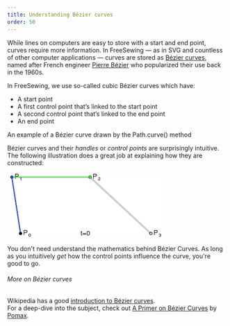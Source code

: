 ```yaml
---
title: Understanding Bézier curves
order: 50
---
```


While lines on computers are easy to store with a start and end point, 
curves require more information.
In FreeSewing — as in SVG and countless of other computer applications —
curves are stored as [Bézier curves](https://en.wikipedia.org/wiki/B%C3%A9zier_curve), 
named after French engineer [Pierre Bézier](https://en.wikipedia.org/wiki/Pierre_B%C3%A9zier) who 
popularized their use back in the 1960s.

In FreeSewing, we use so-called cubic Bézier curves which have:

 - A start point
 - A first control point that’s linked to the start point
 - A second control point that’s linked to the end point
 - An end point

<Example settings_complete="0" part="path_curve">
An example of a Bézier curve drawn by the Path.curve() method
</Example>

Bézier curves and their *handles* or *control points* are surprisingly intuitive. 
The following illustration does a great job at explaining how they are constructed:

![How Bézier curves are constructed](bezier.gif)

You don't need understand the mathematics behind Bézier Curves. 
As long as you intuitively *get* how the control points influence the curve, you're good to go.

<Note>

###### More on Bézier curves

Wikipedia has a good [introduction to Bézier curves](https://en.wikipedia.org/wiki/B%C3%A9zier_curve).  
For a deep-dive into the subject, check out [A Primer on Bézier Curves](https://pomax.github.io/bezierinfo/) by 
[Pomax](https://github.com/Pomax).


</Note>

